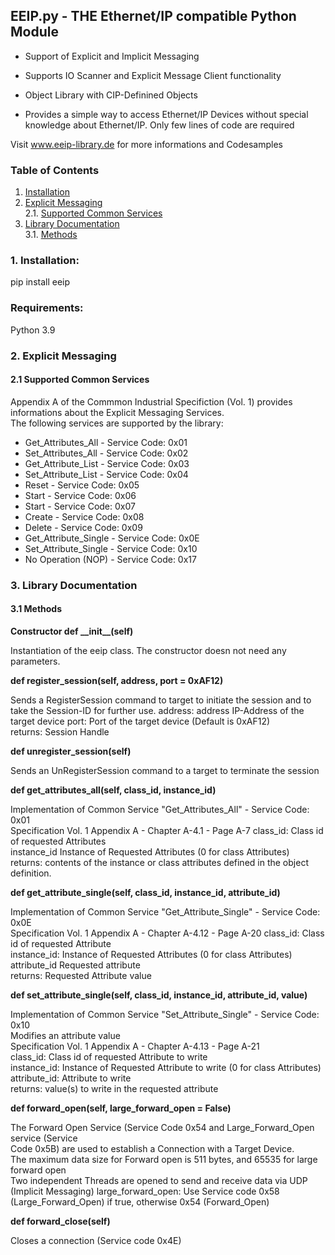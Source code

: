## EEIP.py - THE Ethernet/IP compatible Python Module

- Support of Explicit and Implicit Messaging
- Supports IO Scanner and Explicit Message Client functionality

- Object Library with CIP-Definined Objects
- Provides a simple way to access Ethernet/IP Devices without special knowledge about Ethernet/IP. Only few lines of code are required

Visit www.eeip-library.de for more informations and Codesamples

### Table of Contents
1. [Installation](#installation)  
2. [Explicit Messaging](#explicitmessaging)  
	2.1.	[Supported Common Services](#supportedcommonservices)  
3. [Library Documentation](#librarydocumentation)   
    3.1.	[Methods](#methods)  

<div id="installation"/>

### 1. Installation:

pip install eeip

### Requirements:

Python 3.9

<div id="explicitmessaging"/>

### 2. Explicit Messaging

<div id="supportedcommonservices"/>

#### 2.1 Supported Common Services

Appendix A of the Commmon Industrial Specifiction (Vol. 1) provides informations about the Explicit Messaging Services.  
The following services are supported by the library:

- Get\_Attributes\_All - Service Code: 0x01
- Set\_Attributes\_All - Service Code: 0x02
- Get\_Attribute\_List - Service Code: 0x03
- Set\_Attribute\_List - Service Code: 0x04
- Reset - Service Code: 0x05
- Start - Service Code: 0x06
- Start - Service Code: 0x07
- Create - Service Code: 0x08
- Delete - Service Code: 0x09
- Get\_Attribute\_Single - Service Code: 0x0E
- Set\_Attribute\_Single - Service Code: 0x10
- No Operation (NOP) - Service Code: 0x17

<div id="librarydocumentation"/>

### 3. Library Documentation

<div id="methods"/>

#### 3.1 Methods

**Constructor def \_\_init__(self)**

Instantiation of the eeip class. The constructor doesn not need any parameters.

**def register_session(self, address, port = 0xAF12)**

Sends a RegisterSession command to target to initiate the session and to take the Session-ID for further use.
address: address IP-Address of the target device
port: Port of the target device (Default is 0xAF12)  
returns: Session Handle

**def unregister_session(self)**

Sends an UnRegisterSession command to a target to terminate the session

**def get_attributes_all(self, class_id, instance_id)**

Implementation of Common Service "Get_Attributes_All" - Service Code: 0x01  
Specification Vol. 1 Appendix A - Chapter A-4.1 - Page A-7
class_id: Class id of requested Attributes  
instance_id Instance of Requested Attributes (0 for class Attributes)  
returns: contents of the instance or class attributes defined in the object definition.

**def get_attribute_single(self, class_id, instance_id, attribute_id)**

Implementation of Common Service "Get_Attribute_Single" - Service Code: 0x0E  
Specification Vol. 1 Appendix A - Chapter A-4.12 - Page A-20
class_id: Class id of requested Attribute  
instance_id: Instance of Requested Attributes (0 for class Attributes)  
attribute_id Requested attribute  
returns: Requested Attribute value

**def set_attribute_single(self, class_id, instance_id, attribute_id, value)**

Implementation of Common Service "Set_Attribute_Single" - Service Code: 0x10  
Modifies an attribute value  
Specification Vol. 1 Appendix A - Chapter A-4.13 - Page A-21  
class_id: Class id of requested Attribute to write  
instance_id: Instance of Requested Attribute to write (0 for class Attributes)  
attribute_id: Attribute to write  
returns: value(s) to write in the requested attribute

**def forward_open(self, large_forward_open = False)**

The Forward Open Service (Service Code 0x54 and Large_Forward_Open service (Service  
Code 0x5B) are used to establish a Connection with a Target Device.  
The maximum data size for Forward open is 511 bytes, and 65535 for large forward open  
Two independent Threads are opened to send and receive data via UDP (Implicit Messaging)
large_forward_open: Use Service code 0x58 (Large_Forward_Open) if true, otherwise 0x54 (Forward_Open) 

**def forward_close(self)**

Closes a connection (Service code 0x4E)  
